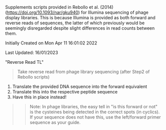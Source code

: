 Supplements scripts provided in Rebollo et al. (2014) (https://doi.org/10.1093/nar/gku940) for Illumina sequencing of 
phage display libraries. This is because Illumina is provided as both forward and reverse reads of sequences, the latter of which
previously would be seemingly disregarded despite slight differences in read counts between them.

Initially Created on Mon Apr 11 16:01:02 2022

Last Updated: 16/01/2023

"Reverse Read TL"
>Take reverse read from phage library sequencing (after Step2 of Rebollo scripts)
1. Translate the provided DNA sequence into the forward equivalent
2. Translate this into the respective peptide sequence
3. Have this in place instead!
>>Note: In phage libraries, the easy tell in "is this forward or not"
>>is the cysteines being detected in the correct spots (in cyclics). 
>>If your sequence does not have this, use the left/forward primer
>>sequence as your guide.
